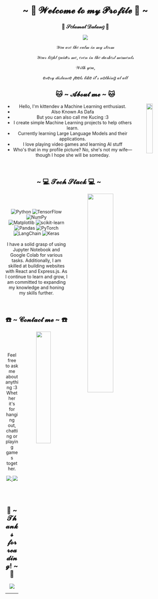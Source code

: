 <body>
  <center>
    <h1 align="center">~ 💜 𝓦𝓮𝓵𝓬𝓸𝓶𝓮 𝓽𝓸 𝓶𝔂 𝓟𝓻𝓸𝓯𝓲𝓵𝓮 💜 ~</h1>
    <div align="center">
      <h3>👋 𝒮𝑒𝓁𝒶𝓂𝒶𝓉 𝒟𝒶𝓉𝒶𝓃𝑔 👋</h3>
      <a href="https://huggingface.co/kittendev" >
        <img src="https://gifdb.com/images/high/charming-raiden-shogun-zooming-out-zxk5j7fx367kl2dh.webp" >
      </a>
      <br>
      <p>𝒴𝑜𝓊 𝒶𝓇𝑒 𝓉𝒽𝑒 𝒸𝒶𝓁𝓂 𝒾𝓃 𝓂𝓎 𝓈𝓉𝑜𝓇𝓂</p>
      <p>𝒴𝑜𝓊𝓇 𝓁𝒾𝑔𝒽𝓉 𝑔𝓊𝒾𝒹𝑒𝓈 𝓂𝑒, 𝑒𝓋𝑒𝓃 𝒾𝓃 𝓉𝒽𝑒 𝒹𝒶𝓇𝓀𝑒𝓈𝓉 𝓂𝑜𝓂𝑒𝓃𝓉𝓈</p>
      <p>𝒲𝒾𝓉𝒽 𝓎𝑜𝓊,</p>
      <p>𝑒𝓋𝑒𝓇𝓎 𝒹𝒾𝓈𝓉𝒶𝓃𝒸𝑒 𝒻𝑒𝑒𝓁𝓈 𝓁𝒾𝓀𝑒 𝒾𝓉'𝓈 𝓃𝑜𝓉𝒽𝒾𝓃𝑔 𝒶𝓉 𝒶𝓁𝓁</p>
    </div>
    <div>
      <h2 align="center"> 🐱 ~ 𝓐𝓫𝓸𝓾𝓽 𝓶𝓮 ~ 🐱 </h2>
      <div align="center">
        <img src="https://gifdb.com/images/high/adorable-genshin-impact-raiden-smile-t8qmewsdvv9tki9b.webp" align="right" hight="20%" width="20%">
      </div>
      <ul>
        <li>Hello, I'm kittendev a Machine Learning enthusiast.</li>
        <li>Also Known As Dafa</li>
        <li>But you can also call me Kucing :3</li>
        <li>I create simple Machine Learning projects to help others learn.</li>
        <li>Currently learning Large Language Models and their applications.</li>
        <li>I love playing video games and learning AI stuff</li>
        <li>Who's that in my profile picture? No, she's not my wife—though I hope she will be someday.</li>
      </ul>
    </div>
    <br>
    <div>
      <h2 align="center">~ 💻 𝓣𝓮𝓬𝓱 𝓢𝓽𝓪𝓬𝓴 💻 ~</h2>
      <div align="center">
        <img src="https://gifdb.com/images/high/fierce-raiden-shogun-piercing-gaze-ziqoa6h6xzk7f4ql.webp" align="right" width="40%" height="40%">
      </div>
      <br>
      <br>
      <p align="center">
        <img src="https://img.shields.io/badge/python-3670A0?style=for-the-badge&logo=python&logoColor=ffdd54" alt="Python">
        <img src="https://img.shields.io/badge/TensorFlow-%23FF6F00.svg?style=for-the-badge&logo=TensorFlow&logoColor=white" alt="TensorFlow">
        <img src="https://img.shields.io/badge/numpy-%23013243.svg?style=for-the-badge&logo=numpy&logoColor=white" alt="NumPy">
        <br>
        <img src="https://img.shields.io/badge/Matplotlib-%23ffffff.svg?style=for-the-badge&logo=Matplotlib&logoColor=black" alt="Matplotlib">
        <img src="https://img.shields.io/badge/scikit--learn-%23F7931E.svg?style=for-the-badge&logo=scikit-learn&logoColor=white" alt="scikit-learn">
        <img src="https://img.shields.io/badge/pandas-%23150458.svg?style=for-the-badge&logo=pandas&logoColor=white" alt="Pandas">
        <img src="https://img.shields.io/badge/PyTorch-%23EE4C2C.svg?style=for-the-badge&logo=PyTorch&logoColor=white" alt="PyTorch">
        <img src="https://img.shields.io/badge/LangChain-%231C3C3C.svg?style=for-the-badge&logo=LangChain&logoColor=white" alt="LangChain">
        <img src="https://img.shields.io/badge/Keras-%23D00000.svg?style=for-the-badge&logo=Keras&logoColor=white" alt="Keras">
        <br>
        <br>
        I have a solid grasp of using Jupyter Notebook and Google Colab for various tasks. Additionally, I am skilled at building websites with React and Express.js. As I continue to learn and grow, I am committed to expanding my knowledge and honing my skills further.
      </p>
      <br>
    </div>
    <div>
      <h2 align="center">☎️ ~ 𝓒𝓸𝓷𝓽𝓪𝓬𝓽 𝓶𝓮 ~ ☎️</h2>
      <div align="center">
        <img src="https://gifdb.com/images/high/relaxing-evening-raiden-shogun-full-moon-krnovj19kquji0yx.webp" align="right" width="30%" height="30%">
      </div>
      <br>
      <br>
      <br>
      <p align="center">
        Feel free to ask me about anything :3 <br>
        Whether it's for hanging out, chatting or playing games together.
      </p>
      <p align="center">
        <a href="mailto:dafa.alfarizki.tif422@polban.ac.id">
          <img src="https://img.shields.io/badge/Gmail%20-%23EA4335.svg?&style=for-the-badge&logo=gmail&logoColor=white"/>
        </a>
        <a href="https://discord.com/channels/@me" target="_blank">
          <img src="https://img.shields.io/badge/ssparkle%20-%237289DA.svg?&style=for-the-badge&logo=discord&logoColor=white"/>
        </a>
      </p>
      <br>
      <br>
    </div>
    <div>
      <h2 align="center">💜 ~ 𝓣𝓱𝓪𝓷𝓴𝓼 𝓯𝓸𝓻 𝓻𝓮𝓪𝓭𝓲𝓷𝓰! ~ 💜</h2>
      <div align="center">
        <img src="https://gifdb.com/images/thumb/raiden-shogun-cute-turn-around-pose-cewphtvamemrc6kt.gif">
      </div>
      <hr>
    </div>
  </center>
</body>
<!--
**kittendev/kittendev** is a ✨ _special_ ✨ repository because its `README.md` (this file) appears on your GitHub profile.

Here are some ideas to get you started:

- 🔭 I’m currently working on ...
- 🌱 I’m currently learning ...
- 👯 I’m looking to collaborate on ...
- 🤔 I’m looking for help with ...
- 💬 Ask me about ...
- 📫 How to reach me: ...
- 😄 Pronouns: ...
- ⚡ Fun fact: ...
-->
